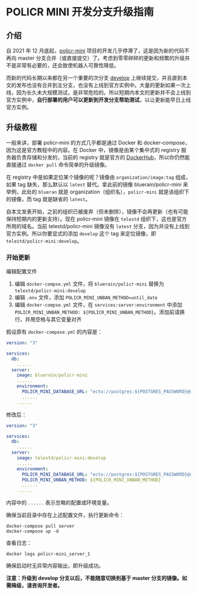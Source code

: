 # POLICR MINI 开发分支升级指南

## 介绍

自 2021 年 12 月底起，[policr-mini](https://github.com/Hentioe/policr-mini) 项目的开发几乎停滞了，这是因为新的代码不再向 master 分支合并（或直接提交）了。考虑到零零碎碎的更新和频繁的升级并不是非常有必要的，还会致使机器人可靠性降低。

而新的代码长期以来都在另一个重要的次分支 [develop](https://github.com/Hentioe/policr-mini/tree/develop) 上继续提交，并且直到本文的发布也没有合并到主分支，也没有上线到官方实例中。大量的更新如果一次上线，因为长久未大规模测试，是非常危险的。所以短期内本文的更新并不会上线到官方实例中，**自行部署的用户可以更新到开发分支帮助测试**，以让更新能早日上线官方实例。

## 升级教程

一般来讲，部署 policr-mini 的方式几乎都是通过 Docker 和 docker-compose，因为这是官方教程中的内容。在 Docker 中，镜像是由某个集中式的 registry 服务器负责存储和分发的，当前的 registry 就是官方的 [DockerHub](https://hub.docker.com/)，所以你仍然能直接通过 `docker pull` 命令简单的升级镜像。

在 registry 中是如果定位某个镜像的呢？镜像由 `organization/image:tag` 组成，如果 tag 缺失，那么默认以 `latest` 替代。拿此前的镜像 bluerain/policr-mini 来举例，此处的 `blueran` 就是 organization（组织名），`policr-mini` 就是该组织下的镜像，而 tag 就是缺省的 `latest`。

自本文发表开始，之前的组织已被废弃（但未删除），镜像不会再更新（也有可能保持短期内的更新支持）。现在 policr-mini 镜像在 `telestd` 组织下，这也是官方所用的域名。当前 telestd/policr-mini 镜像没有 `latest` 分支，因为并没有上线到官方实例。所以你要显式的添加 `develop` 这个 tag 来定位镜像，即 `telestd/policr-mini:develop`。

### 开始更新

编辑配置文件

1. 编辑 `docker-compse.yml` 文件，将 `bluerain/policr-mini` 替换为 `telestd/policr-mini:develop`
1. 编辑 `.env` 文件，添加 `POLICR_MINI_UNBAN_METHOD=until_date`
1. 编辑 `docker-compse.yml` 文件，在 `services:server:environment` 中添加 `POLICR_MINI_UNBAN_METHOD: ${POLICR_MINI_UNBAN_METHOD}`。添加前请换行，并用空格与其它变量对齐

假设原有 `docker-compose.yml` 的内容是：

```yml
version: "3"

services:
  db:
    ......
  server:
    image: bluerain/policr-mini
    ......
    environment:
      POLICR_MINI_DATABASE_URL: "ecto://postgres:${POSTGRES_PASSWORD}@db/policr_mini_prod"
      ......
    ......
```

修改后：

```yml
version: "3"

services:
  db:
    ......
  server:
    image: telestd/policr-mini:develop
    ......
    environment:
      POLICR_MINI_DATABASE_URL: "ecto://postgres:${POSTGRES_PASSWORD}@db/policr_mini_prod"
      POLICR_MINI_UNBAN_METHOD: ${POLICR_MINI_UNBAN_METHOD}
      ......
    ......
```

内容中的 `......` 表示忽略的配置或环境变量。

确保当前目录中存在上述配置文件，执行更新命令：

```
docker-compose pull server
docker-compose up -d
```

查看日志：

```
docker logs policr-mini_server_1
```

确保启动时无异常内容输出，即升级成功。

**注意：升级到 develop 分支以后，不能随意切换到基于 master 分支的镜像。如需降级，请咨询开发者。**
